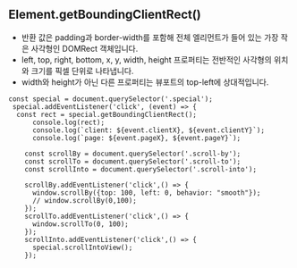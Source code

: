 ## Element.getBoundingClientRect()

- 반환 값은 padding과 border-width를 포함해 전체 엘리먼트가 들어 있는 가장 작은 사각형인 DOMRect 객체입니다.
- left, top, right, bottom, x, y, width, height 프로퍼티는 전반적인 사각형의 위치와 크기를 픽셀 단위로 나타냅니다. 
- width와 height가 아닌 다른 프로퍼티는 뷰포트의 top-left에 상대적입니다.


```
const special = document.querySelector('.special');
 special.addEventListener('click', (event) => {
  const rect = special.getBoundingClientRect();
      console.log(rect);
      console.log(`client: ${event.clientX}, ${event.clientY}`);
      console.log(`page: ${event.pageX}, ${event.pageY}`);
```

```
    const scrollBy = document.querySelector('.scroll-by');
    const scrollTo = document.querySelector('.scroll-to');
    const scrollInto = document.querySelector('.scroll-into');

    scrollBy.addEventListener('click',() => {
      window.scrollBy({top: 100, left: 0, behavior: "smooth"});
      // window.scrollBy(0,100);
    });
    scrollTo.addEventListener('click',() => {
      window.scrollTo(0, 100);
    });
    scrollInto.addEventListener('click',() => {
      special.scrollIntoView();
    });
```
